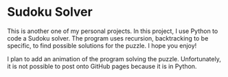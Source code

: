 Sudoku Solver
==================
This is another one of my personal projects. In this project, I use Python to code a Sudoku solver. The program uses recursion, backtracking to be specific, to find possible solutions for the puzzle. I hope you enjoy!

I plan to add an animation of the program solving the puzzle. Unfortunately, it is not possible to post onto GitHub pages because it is in Python.
